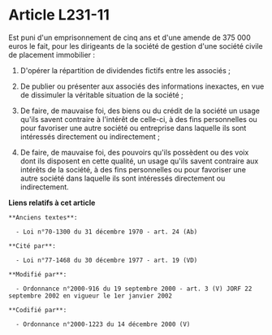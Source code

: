 # Article L231-11

Est puni d'un emprisonnement de cinq ans et d'une amende de 375 000 euros le fait, pour les dirigeants de la société de
gestion d'une société civile de placement immobilier :

1. D'opérer la répartition de dividendes fictifs entre les associés ;

2. De publier ou présenter aux associés des informations inexactes, en vue de dissimuler la véritable situation de la
société ;

3. De faire, de mauvaise foi, des biens ou du crédit de la société un usage qu'ils savent contraire à l'intérêt de celle-ci,
à des fins personnelles ou pour favoriser une autre société ou entreprise dans laquelle ils sont intéressés directement ou
indirectement ;

4. De faire, de mauvaise foi, des pouvoirs qu'ils possèdent ou des voix dont ils disposent en cette qualité, un usage qu'ils
savent contraire aux intérêts de la société, à des fins personnelles ou pour favoriser une autre société dans laquelle ils
sont intéressés directement ou indirectement.

**Liens relatifs à cet article**

	**Anciens textes**:

	  - Loi n°70-1300 du 31 décembre 1970 - art. 24 (Ab)

	**Cité par**:

	  - Loi n°77-1468 du 30 décembre 1977 - art. 19 (VD)

	**Modifié par**:

	  - Ordonnance n°2000-916 du 19 septembre 2000 - art. 3 (V) JORF 22 septembre 2002 en vigueur le 1er janvier 2002

	**Codifié par**:

	  - Ordonnance n°2000-1223 du 14 décembre 2000 (V)
